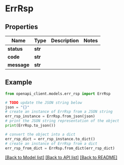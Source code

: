 # ErrRsp


## Properties

Name | Type | Description | Notes
------------ | ------------- | ------------- | -------------
**status** | **str** |  | 
**code** | **str** |  | 
**message** | **str** |  | 

## Example

```python
from openapi_client.models.err_rsp import ErrRsp

# TODO update the JSON string below
json = "{}"
# create an instance of ErrRsp from a JSON string
err_rsp_instance = ErrRsp.from_json(json)
# print the JSON string representation of the object
print(ErrRsp.to_json())

# convert the object into a dict
err_rsp_dict = err_rsp_instance.to_dict()
# create an instance of ErrRsp from a dict
err_rsp_from_dict = ErrRsp.from_dict(err_rsp_dict)
```
[[Back to Model list]](../README.md#documentation-for-models) [[Back to API list]](../README.md#documentation-for-api-endpoints) [[Back to README]](../README.md)


